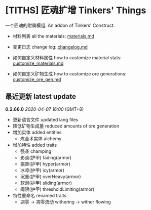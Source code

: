 # [TITHS] 匠魂扩增 Tinkers' Things

一个匠魂的附属模组. An addon of Tinkers' Construct.

* 材料列表 all the materials: [materials.md](materials.md)
* 变更日志 change log: [changelog.md](changelog.md)

* 如何自定义材料属性 how to customize material stats: [customize_materials.md](customize_materials.md)
* 如何自定义矿物生成 how to customize ore generations: [customize_ore_gen.md](customize_ore_gen.md)

## 最近更新 latest update

**0.2.66.0** _2020-04-07 16:00_ (GMT+8)

* 更新语言文件 updated lang files
* 降低矿物生成量 reduced amounts of ore generation
* 增加实体 added entities
  * 炼金术实体 alchemy
* 增加特性 added traits
  * 强袭 champing
  * 影淡(护甲) fading(armor)
  * 振奋(护甲) hyper(armor)
  * 冰凉(护甲) icy(armor)
  * 沉重(护甲) overHeavy(armor)
  * 软滑(护甲) sliding(armor)
  * 阈限(护甲) thresholdLimiting(armor)
* 特性重命名 renamed traits
  * 凋零 -> 凋零流动 withering -> wither flowing